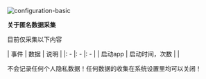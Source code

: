 ![configuration-basic](/img/configuration-basic.png)

**关于匿名数据采集**

目前仅采集以下内容

| 事件 | 数据 | 说明 |
|: - |: - |: - |
| 启动app | 启动时间，次数 |  |

不会记录任何个人隐私数据！任何数据的收集在系统设置里均可以关闭！